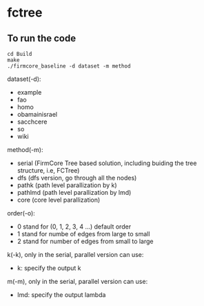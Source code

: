 # fctree

## To run the code

```
cd Build
make
./firmcore_baseline -d dataset -m method
```

dataset(-d):

- example
- fao
- homo
- obamainisrael
- sacchcere
- so
- wiki


method(-m):

- serial (FirmCore Tree based solution, including buiding the tree structure, i.e, FCTree)
- dfs (dfs version, go through all the nodes)
- pathk (path level parallization by k)
- pathlmd (path level parallization by lmd)
- core (core level parallization)

order(-o):

- 0 stand for (0, 1, 2, 3, 4 ...) default order
- 1 stand for numbe of edges from large to small
- 2 stand for number of edges from small to large

k(-k), only in the serial, parallel version can use:

- k: specify the output k

m(-m), only in the serial, parallel version can use:

- lmd: specify the output lambda 
